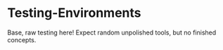 # Testing-Environments
Base, raw testing here! Expect random unpolished tools, but no finished concepts.
